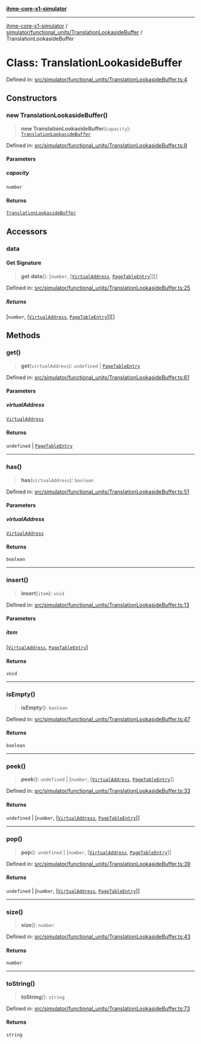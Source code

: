 [**ihme-core-x1-simulator**](../../../../README.md)

***

[ihme-core-x1-simulator](../../../../modules.md) / [simulator/functional\_units/TranslationLookasideBuffer](../README.md) / TranslationLookasideBuffer

# Class: TranslationLookasideBuffer

Defined in: [src/simulator/functional\_units/TranslationLookasideBuffer.ts:4](https://github.com/ProgrammIt/CPU-Simulator/blob/e2e026db90406d6486eead3a66922074c98b6175/src/simulator/functional_units/TranslationLookasideBuffer.ts#L4)

## Constructors

### new TranslationLookasideBuffer()

> **new TranslationLookasideBuffer**(`capacity`): [`TranslationLookasideBuffer`](TranslationLookasideBuffer.md)

Defined in: [src/simulator/functional\_units/TranslationLookasideBuffer.ts:8](https://github.com/ProgrammIt/CPU-Simulator/blob/e2e026db90406d6486eead3a66922074c98b6175/src/simulator/functional_units/TranslationLookasideBuffer.ts#L8)

#### Parameters

##### capacity

`number`

#### Returns

[`TranslationLookasideBuffer`](TranslationLookasideBuffer.md)

## Accessors

### data

#### Get Signature

> **get** **data**(): \[`number`, \[[`VirtualAddress`](../../../../binary_types/VirtualAddress/classes/VirtualAddress.md), [`PageTableEntry`](../../../../binary_types/PageTableEntry/classes/PageTableEntry.md)\]\][]

Defined in: [src/simulator/functional\_units/TranslationLookasideBuffer.ts:25](https://github.com/ProgrammIt/CPU-Simulator/blob/e2e026db90406d6486eead3a66922074c98b6175/src/simulator/functional_units/TranslationLookasideBuffer.ts#L25)

##### Returns

\[`number`, \[[`VirtualAddress`](../../../../binary_types/VirtualAddress/classes/VirtualAddress.md), [`PageTableEntry`](../../../../binary_types/PageTableEntry/classes/PageTableEntry.md)\]\][]

## Methods

### get()

> **get**(`virtualAddress`): `undefined` \| [`PageTableEntry`](../../../../binary_types/PageTableEntry/classes/PageTableEntry.md)

Defined in: [src/simulator/functional\_units/TranslationLookasideBuffer.ts:61](https://github.com/ProgrammIt/CPU-Simulator/blob/e2e026db90406d6486eead3a66922074c98b6175/src/simulator/functional_units/TranslationLookasideBuffer.ts#L61)

#### Parameters

##### virtualAddress

[`VirtualAddress`](../../../../binary_types/VirtualAddress/classes/VirtualAddress.md)

#### Returns

`undefined` \| [`PageTableEntry`](../../../../binary_types/PageTableEntry/classes/PageTableEntry.md)

***

### has()

> **has**(`virtualAddress`): `boolean`

Defined in: [src/simulator/functional\_units/TranslationLookasideBuffer.ts:51](https://github.com/ProgrammIt/CPU-Simulator/blob/e2e026db90406d6486eead3a66922074c98b6175/src/simulator/functional_units/TranslationLookasideBuffer.ts#L51)

#### Parameters

##### virtualAddress

[`VirtualAddress`](../../../../binary_types/VirtualAddress/classes/VirtualAddress.md)

#### Returns

`boolean`

***

### insert()

> **insert**(`item`): `void`

Defined in: [src/simulator/functional\_units/TranslationLookasideBuffer.ts:13](https://github.com/ProgrammIt/CPU-Simulator/blob/e2e026db90406d6486eead3a66922074c98b6175/src/simulator/functional_units/TranslationLookasideBuffer.ts#L13)

#### Parameters

##### item

\[[`VirtualAddress`](../../../../binary_types/VirtualAddress/classes/VirtualAddress.md), [`PageTableEntry`](../../../../binary_types/PageTableEntry/classes/PageTableEntry.md)\]

#### Returns

`void`

***

### isEmpty()

> **isEmpty**(): `boolean`

Defined in: [src/simulator/functional\_units/TranslationLookasideBuffer.ts:47](https://github.com/ProgrammIt/CPU-Simulator/blob/e2e026db90406d6486eead3a66922074c98b6175/src/simulator/functional_units/TranslationLookasideBuffer.ts#L47)

#### Returns

`boolean`

***

### peek()

> **peek**(): `undefined` \| \[`number`, \[[`VirtualAddress`](../../../../binary_types/VirtualAddress/classes/VirtualAddress.md), [`PageTableEntry`](../../../../binary_types/PageTableEntry/classes/PageTableEntry.md)\]\]

Defined in: [src/simulator/functional\_units/TranslationLookasideBuffer.ts:33](https://github.com/ProgrammIt/CPU-Simulator/blob/e2e026db90406d6486eead3a66922074c98b6175/src/simulator/functional_units/TranslationLookasideBuffer.ts#L33)

#### Returns

`undefined` \| \[`number`, \[[`VirtualAddress`](../../../../binary_types/VirtualAddress/classes/VirtualAddress.md), [`PageTableEntry`](../../../../binary_types/PageTableEntry/classes/PageTableEntry.md)\]\]

***

### pop()

> **pop**(): `undefined` \| \[`number`, \[[`VirtualAddress`](../../../../binary_types/VirtualAddress/classes/VirtualAddress.md), [`PageTableEntry`](../../../../binary_types/PageTableEntry/classes/PageTableEntry.md)\]\]

Defined in: [src/simulator/functional\_units/TranslationLookasideBuffer.ts:39](https://github.com/ProgrammIt/CPU-Simulator/blob/e2e026db90406d6486eead3a66922074c98b6175/src/simulator/functional_units/TranslationLookasideBuffer.ts#L39)

#### Returns

`undefined` \| \[`number`, \[[`VirtualAddress`](../../../../binary_types/VirtualAddress/classes/VirtualAddress.md), [`PageTableEntry`](../../../../binary_types/PageTableEntry/classes/PageTableEntry.md)\]\]

***

### size()

> **size**(): `number`

Defined in: [src/simulator/functional\_units/TranslationLookasideBuffer.ts:43](https://github.com/ProgrammIt/CPU-Simulator/blob/e2e026db90406d6486eead3a66922074c98b6175/src/simulator/functional_units/TranslationLookasideBuffer.ts#L43)

#### Returns

`number`

***

### toString()

> **toString**(): `string`

Defined in: [src/simulator/functional\_units/TranslationLookasideBuffer.ts:73](https://github.com/ProgrammIt/CPU-Simulator/blob/e2e026db90406d6486eead3a66922074c98b6175/src/simulator/functional_units/TranslationLookasideBuffer.ts#L73)

#### Returns

`string`
